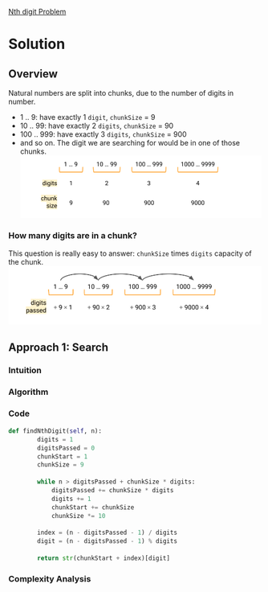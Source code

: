 [Nth digit Problem](https://leetcode.com/problems/nth-digit/)
# Solution
## Overview
Natural numbers are split into chunks, due to the number of digits in number.
- 1 .. 9: have exactly 1 `digit`, `chunkSize` = 9
- 10 .. 99: have exactly 2 `digits`, `chunkSize` = 90
- 100 .. 999: have exactly 3 `digits`, `chunkSize` = 900
- and so on.
The digit we are searching for would be in one of those chunks.
![Numbers split into chunks](https://github.com/ava8katushka/leetcode/blob/main/digits_and_chunks.png)
### How many digits are in a chunk? 
This question is really easy to answer: `chunkSize` times `digits` capacity of the chunk.
![Digits passsed while travelling from chunk to chunk](https://github.com/ava8katushka/leetcode/blob/main/digits_passed.png)
## Approach 1: Search
### Intuition
### Algorithm
### Code
```python
def findNthDigit(self, n):
        digits = 1
        digitsPassed = 0
        chunkStart = 1
        chunkSize = 9

        while n > digitsPassed + chunkSize * digits:
            digitsPassed += chunkSize * digits
            digits += 1
            chunkStart += chunkSize
            chunkSize *= 10

        index = (n - digitsPassed - 1) / digits
        digit = (n - digitsPassed - 1) % digits
        
        return str(chunkStart + index)[digit]
```
### Complexity Analysis
